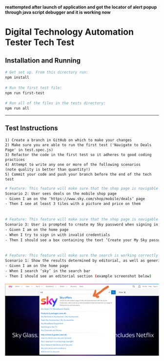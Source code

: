 **reattempted after launch of application and  got the locator of alert popup through java script debugger and it is working now**


# Digital Technology Automation Tester Tech Test

## Installation and Running

```sh
# Get set up. From this directory run:
npm install

# Run the first test file:
npm run first-test

# Run all of the files in the tests directory:
npm run all

```


----

## Test Instructions
    1) Create a branch in GitHub on which to make your changes
    2) Make sure you are able to run the first test ('Navigate to Deals Page' in test.spec.js)
    3) Refactor the code in the first test so it adheres to good coding practices 
    4) Attempt to write any one or more of the following scenarios
    (note quality is better than quantity!)
    5) Commit your code and push your branch before the end of the tech test



```sh
# Feature: This feature will make sure that the shop page is navigable and usable
Scenario 2: User sees deals on the mobile shop page 
- Given I am on the ‘https://www.sky.com/shop/mobile/deals‘ page  
- Then I see at least 3 tiles with a picture and price on them


# Feature: This feature will make sure that the shop page is navigable and usable
Scenario 3: User is prompted to create my Sky password when signing in with invalid credentials
- Given I am on the home page 
- When I try to sign in with invalid credentials  
- Then I should see a box containing the text ‘Create your My Sky password’ 


# Feature: This feature will make sure the search is working correctly
Scenario 1: Show the results determined by editorial, as well as generic searches. 
- Given I am on the home page 
- When I search ‘sky’ in the search bar 
- Then I should see an editorial section (example screenshot below)
```
![image info](./editorial-section.png)




